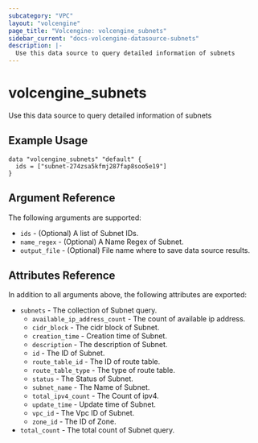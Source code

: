 ```yaml
---
subcategory: "VPC"
layout: "volcengine"
page_title: "Volcengine: volcengine_subnets"
sidebar_current: "docs-volcengine-datasource-subnets"
description: |-
  Use this data source to query detailed information of subnets
---
```

# volcengine_subnets
Use this data source to query detailed information of subnets
## Example Usage
```hcl
data "volcengine_subnets" "default" {
  ids = ["subnet-274zsa5kfmj287fap8soo5e19"]
}
```
## Argument Reference
The following arguments are supported:
* `ids` - (Optional) A list of Subnet IDs.
* `name_regex` - (Optional) A Name Regex of Subnet.
* `output_file` - (Optional) File name where to save data source results.

## Attributes Reference
In addition to all arguments above, the following attributes are exported:
* `subnets` - The collection of Subnet query.
  * `available_ip_address_count` - The count of available ip address.
  * `cidr_block` - The cidr block of Subnet.
  * `creation_time` - Creation time of Subnet.
  * `description` - The description of Subnet.
  * `id` - The ID of Subnet.
  * `route_table_id` - The ID of route table.
  * `route_table_type` - The type of route table.
  * `status` - The Status of Subnet.
  * `subnet_name` - The Name of Subnet.
  * `total_ipv4_count` - The Count of ipv4.
  * `update_time` - Update time of Subnet.
  * `vpc_id` - The Vpc ID of Subnet.
  * `zone_id` - The ID of Zone.
* `total_count` - The total count of Subnet query.


